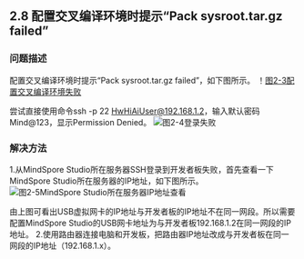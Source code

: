 ## 2.8 配置交叉编译环境时提示“Pack sysroot.tar.gz failed”
### 问题描述
配置交叉编译环境时提示“Pack sysroot.tar.gz failed”，如下图所示。
！[图2-3配置交叉编译环境失败](./img/2-3.png)


尝试直接使用命令ssh -p 22 HwHiAiUser@192.168.1.2，输入默认密码Mind@123，显示Permission Denied。
![图2-4登录失败](./img/2-4.png)


### 解决方法
1.从MindSpore Studio所在服务器SSH登录到开发者板失败，首先查看一下MindSpore Studio所在服务器的IP地址，如下图所示。
![图2-5MindSpore Studio所在服务器IP地址查看](./img/2-5.png)


由上图可看出USB虚拟网卡的IP地址与开发者板的IP地址不在同一网段。所以需要配置MindSpore Studio的USB网卡地址为与开发者板192.168.1.2在同一网段的IP地址。
2.使用路由器连接电脑和开发板，把路由器IP地址改成与开发者板在同一网段的IP地址（192.168.1.x）。
